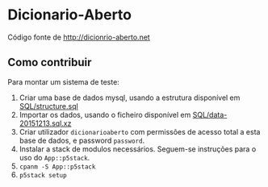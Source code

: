 # Dicionario-Aberto

Código fonte de http://dicionrio-aberto.net

## Como contribuir

Para montar um sistema de teste:

  1. Criar uma base de dados mysql, usando a estrutura
     disponível em [SQL/structure.sql](SQL/structure.sql)
  2. Importar os dados, usando o ficheiro disponível em
     [SQL/data-20151213.sql.xz](SQL/data-20151213.sql.xz)
  3. Criar utilizador ``dicionarioaberto`` com permissões
     de acesso total a esta base de dados, e password 
     ``password``.
  4. Instalar a stack de modulos necessários. Seguem-se
     instruções para o uso do ``App::p5stack``.
  4. ``cpanm -S App::p5stack``
  4. ``p5stack setup``

